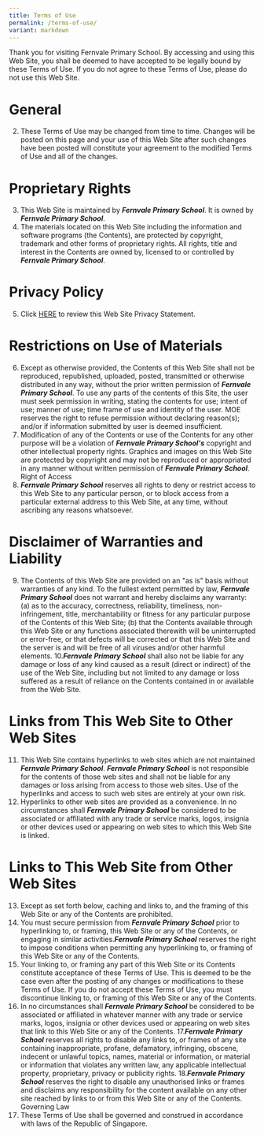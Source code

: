 ```yaml
---
title: Terms of Use
permalink: /terms-of-use/
variant: markdown
---
```

Thank you for visiting Fernvale Primary School. By accessing and using this Web Site, you shall be deemed to have accepted to be legally bound by these Terms of Use. If you do not agree to these Terms of Use, please do not use this Web Site. 

# General
 
2. These Terms of Use may be changed from time to time. Changes will be posted on this page and your use of this Web Site after such changes have been posted will constitute your agreement to the modified Terms of Use and all of the changes. 

# Proprietary Rights 
3. This Web Site is maintained by ***Fernvale Primary School***. It is owned by ***Fernvale Primary School***.
4. The materials located on this Web Site including the information and software programs (the Contents), are protected by copyright, trademark and other forms of proprietary rights. All rights, title and interest in the Contents are owned by, licensed to or controlled by ***Fernvale Primary School***. 

# Privacy Policy 
5. Click [HERE](https://www.fernvalepri.moe.edu.sg/privacy/) to review this Web Site Privacy Statement. 

# Restrictions on Use of Materials 
6. Except as otherwise provided, the Contents of this Web Site shall not be reproduced, republished, uploaded, posted, transmitted or otherwise distributed in any way, without the prior written permission of ***Fernvale Primary School***.  To use any parts of the contents of this Site, the user must seek permission in writing, stating the contents for use; intent of use; manner of use; time frame of use and identity of the user. MOE reserves the right to refuse permission without declaring reason(s); and/or if information submitted by user is deemed insufficient. 
7. Modification of any of the Contents or use of the Contents for any other purpose will be a violation of ***Fernvale Primary School's*** copyright and other intellectual property rights. Graphics and images on this Web Site are protected by copyright and may not be reproduced or appropriated in any manner without written permission of ***Fernvale Primary School***.
Right of Access 
8. ***Fernvale Primary School*** reserves all rights to deny or restrict access to this Web Site to any particular person, or to block access from a particular external address to this Web Site, at any time, without ascribing any reasons whatsoever. 

# Disclaimer of Warranties and Liability 
9. The Contents of this Web Site are provided on an "as is" basis without warranties of any kind. To the fullest extent permitted by law, ***Fernvale Primary School*** does not warrant and hereby disclaims any warranty: 
(a) as to the accuracy, correctness, reliability, timeliness, non-infringement, title, merchantability or fitness for any particular purpose of the Contents of this Web Site; 
(b) that the Contents available through this Web Site or any functions associated therewith will be uninterrupted or error-free, or that defects will be corrected or that this Web Site and the server is and will be free of all viruses and/or other harmful elements. 
10.***Fernvale Primary School*** shall also not be liable for any damage or loss of any kind caused as a result (direct or indirect) of the use of the Web Site, including but not limited to any damage or loss suffered as a result of reliance on the Contents contained in or available from the Web Site. 


# Links from This Web Site to Other Web Sites 
11. This Web Site contains hyperlinks to web sites which are not maintained ***Fernvale Primary School***. ***Fernvale Primary School*** is not responsible for the contents of those web sites and shall not be liable for any damages or loss arising from access to those web sites. Use of the hyperlinks and access to such web sites are entirely at your own risk. 
12. Hyperlinks to other web sites are provided as a convenience. In no circumstances shall ***Fernvale Primary School*** be considered to be associated or affiliated with any trade or service marks, logos, insignia or other devices used or appearing on web sites to which this Web Site is linked. 

# Links to This Web Site from Other Web Sites 
13. Except as set forth below, caching and links to, and the framing of this Web Site or any of the Contents are prohibited. 
14. You must secure permission from ***Fernvale Primary School*** prior to hyperlinking to, or framing, this Web Site or any of the Contents, or engaging in similar activities.***Fernvale Primary School***  reserves the right to impose conditions when permitting any hyperlinking to, or framing of this Web Site or any of the Contents. 
15. Your linking to, or framing any part of this Web Site or its Contents constitute acceptance of these Terms of Use. This is deemed to be the case even after the posting of any changes or modifications to these Terms of Use. If you do not accept these Terms of Use, you must discontinue linking to, or framing of this Web Site or any of the Contents. 
16. In no circumstances shall ***Fernvale Primary School*** be considered to be associated or affiliated in whatever manner with any trade or service marks, logos, insignia or other devices used or appearing on web sites that link to this Web Site or any of the Contents. 
17.***Fernvale Primary School***  reserves all rights to disable any links to, or frames of any site containing inappropriate, profane, defamatory, infringing, obscene, indecent or unlawful topics, names, material or information, or material or information that violates any written law, any applicable intellectual property, proprietary, privacy or publicity rights. 
18.***Fernvale Primary School***  reserves the right to disable any unauthorised links or frames and disclaims any responsibility for the content available on any other site reached by links to or from this Web Site or any of the Contents. 
Governing Law 
19. These Terms of Use shall be governed and construed in accordance with laws of the Republic of Singapore.